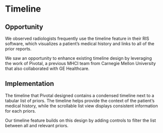 Timeline
=============

Opportunity
-------------
We observed radiologists frequently use the timeline feature in their RIS software, which visualizes a patient’s medical history and links to all of the prior reports.

We saw an opportunity to enhance existing timeline design by leveraging the work of Pivotal, a previous MHCI team from Carnegie Mellon University that also collaborated with GE Healthcare.

Implementation
-------------
The timeline that Pivotal designed contains a condensed timeline next to a tabular list of priors. The timeline helps provide the context of the patient’s medical history, while the scrollable list view displays consistent information for each priors.

Our timeline feature builds on this design by adding controls to filter the list between all and relevant priors.